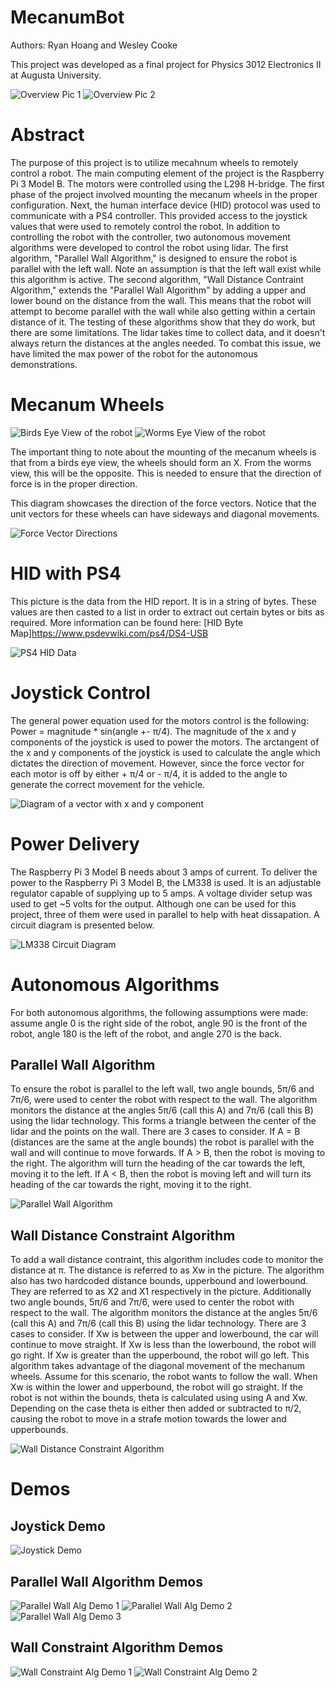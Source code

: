 # MecanumBot
Authors: Ryan Hoang and Wesley Cooke

This project was developed as a final project for Physics 3012 Electronics II at Augusta University.

![Overview Pic 1](https://github.com/C-Wesley/MecanumBot/blob/main/media/L298_pic.png "Overview 1")
![Overview Pic 2](https://github.com/C-Wesley/MecanumBot/blob/main/media/lidar_pic.png "Overview 2")

# Abstract
The purpose of this project is to utilize mecahnum wheels to remotely control a robot. The main computing element of the project is the Raspberry Pi 3 Model B. The motors were controlled using the L298 H-bridge. The first phase of the project involved mounting the mecanum wheels in the proper configuration. Next, the human interface device (HID) protocol was used to communicate with a PS4 controller. This provided access to the joystick values that were used to remotely control the robot. In addition to controlling the robot with the controller, two autonomous movement algorithms were developed to control the robot using lidar. The first algorithm, "Parallel Wall Algorithm," is designed to ensure the robot is parallel with the left wall. Note an assumption is that the left wall exist while this algorithm is active. The second algorithm, "Wall Distance Contraint Algorithm," extends the "Parallel Wall Algorithm" by adding a upper and lower bound on the distance from the wall. This means that the robot will attempt to become parallel with the wall while also getting within a certain distance of it. The testing of these algorithms show that they do work, but there are some limitations. The lidar takes time to collect data, and it doesn't always return the distances at the angles needed. To combat this issue, we have limited the max power of the robot for the autonomous demonstrations. 

# Mecanum Wheels

![Birds Eye View of the robot](https://github.com/C-Wesley/MecanumBot/blob/main/media/topView_wheels.jpg "Top View")
![Worms Eye View of the robot](https://github.com/C-Wesley/MecanumBot/blob/main/media/bottomView_wheels.jpg "Bottom View")

The important thing to note about the mounting of the mecanum wheels is that from a birds eye view, the wheels should form an X. From the worms view, this will be the opposite. This is needed to ensure that the direction of force is in the proper direction.

This diagram showcases the direction of the force vectors. Notice that the unit vectors for these wheels can have sideways and diagonal movements. 

![Force Vector Directions](https://github.com/C-Wesley/MecanumBot/blob/main/media/mecanumWheel_directions.png "Force Directions")

# HID with PS4 
This picture is the data from the HID report. It is in a string of bytes. These values are then casted to a list in order to extract out certain bytes or bits as required. More information can be found here: [HID Byte Map]https://www.psdevwiki.com/ps4/DS4-USB

![PS4 HID Data](https://github.com/C-Wesley/MecanumBot/blob/main/media/ps4_hid.png "PS4 HID Data")

# Joystick Control 
The general power equation used for the motors control is the following: Power = magnitude * sin(angle +- π/4). The magnitude of the x and y components of the joystick is used to power the motors. The arctangent of the x and y components of the joystick is used to calculate the angle which dictates the direction of movement. However, since the force vector for each motor is off by either + π/4 or - π/4, it is added to the angle to generate the correct movement for the vehicle. 

![Diagram of a vector with x and y component](https://github.com/C-Wesley/MecanumBot/blob/main/media/joystick_diagram.png "Vector Diagram")

# Power Delivery 
The Raspberry Pi 3 Model B needs about 3 amps of current. To deliver the power to the Raspberry Pi 3 Model B, the LM338 is used. It is an adjustable regulator capable of supplying up to 5 amps. A voltage divider setup was used to get ~5 volts for the output. Although one can be used for this project, three of them were used in parallel to help with heat dissapation. A circuit diagram is presented below. 

![LM338 Circuit Diagram](https://github.com/C-Wesley/MecanumBot/blob/main/media/power_delivery.png "LM338 Circuit Diagram")

# Autonomous Algorithms
For both autonomous algorithms, the following assumptions were made: assume angle 0 is the right side of the robot, angle 90 is the front of the robot, angle 180 is the left of the robot, and angle 270 is the back. 

## Parallel Wall Algorithm
To ensure the robot is parallel to the left wall, two angle bounds, 5π/6 and 7π/6, were used to center the robot with respect to the wall. The algorithm monitors the distance at the angles 5π/6 (call this A) and 7π/6 (call this B) using the lidar technology. This forms a triangle between the center of the lidar and the points on the wall. There are 3 cases to consider. If A = B (distances are the same at the angle bounds) the robot is parallel with the wall and will continue to move forwards. If A > B, then the robot is moving to the right. The algorithm will turn the heading of the car towards the left, moving it to the left. If A < B, then the robot is moving left and will turn its heading of the car towards the right, moving it to the right. 

![Parallel Wall Algorithm](https://github.com/C-Wesley/MecanumBot/blob/main/media/parallel_wall_diagram.png "Parallel Wall Algorithm")

## Wall Distance Constraint Algorithm
To add a wall distance contraint, this algorithm includes code to monitor the distance at π. The distance is referred to as Xw in the picture. The algorithm also has two hardcoded distance bounds, upperbound and lowerbound. They are referred to as X2 and X1 respectively in the picture. Additionally two angle bounds, 5π/6 and 7π/6, were used to center the robot with respect to the wall. The algorithm monitors the distance at the angles 5π/6 (call this A) and 7π/6 (call this B) using the lidar technology. There are 3 cases to consider. If Xw is between the upper and lowerbound, the car will continue to move straight. If Xw is less than the lowerbound, the robot will go right. If Xw is greater than the upperbound, the robot will go left. This algorithm takes advantage of the diagonal movement of the mechanum wheels. Assume for this scenario, the robot wants to follow the wall. When Xw is within the lower and upperbound, the robot will go straight. If the robot is not within the bounds, theta is calculated using using A and Xw. Depending on the case theta is either then added or subtracted to π/2, causing the robot to move in a strafe motion towards the lower and upperbounds.

![Wall Distance Constraint Algorithm](https://github.com/C-Wesley/MecanumBot/blob/main/media/wall_constraint_diagram.png "Wall Distance Contraint Algorithm")

# Demos 

## Joystick Demo
![Joystick Demo](https://github.com/C-Wesley/MecanumBot/blob/main/media/gifs/joystick.gif "Joystick Demo")

## Parallel Wall Algorithm Demos
![Parallel Wall Alg Demo 1](https://github.com/C-Wesley/MecanumBot/blob/main/media/gifs/parallel_1.gif "Parallel Wall Alg Demo 1")
![Parallel Wall Alg Demo 2](https://github.com/C-Wesley/MecanumBot/blob/main/media/gifs/parallel_2.gif "Parallel Wall Alg Demo 2")
![Parallel Wall Alg Demo 3](https://github.com/C-Wesley/MecanumBot/blob/main/media/gifs/parallel_3.gif "Parallel Wall Alg Demo 3")
## Wall Constraint Algorithm Demos
![Wall Constraint Alg Demo 1](https://github.com/C-Wesley/MecanumBot/blob/main/media/gifs/wall_1.gif "Wall Constraint Alg Demo 1")
![Wall Constraint Alg Demo 2](https://github.com/C-Wesley/MecanumBot/blob/main/media/gifs/wall_2.gif "Wall Constraint Alg Demo 2")
